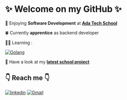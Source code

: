 # ✨ Welcome on my GitHub ✨

💛 Enjoying **Software Development** at **[Ada Tech School](https://adatechschool.fr)**

🍀 Currently **apprentice** as backend developer

👩‍💻 Learning :

[![Golang](https://img.shields.io/badge/go-%2300ADD8.svg?style=for-the-badge&logo=go&logoColor=white)](https://go.dev/)
 
 👀 Have a look at my **[latest school project](https://github.com/JoanneLongeville/Mobile_app_Ada_tech_quiz)** 


## 👇 Reach me 👇

[![linkedin](https://img.shields.io/badge/linkedin-0A66C2?style=for-the-badge&logo=linkedin&logoColor=white)](https://linkedin.com/in/joanne-longeville) [![Gmail](https://img.shields.io/badge/Gmail-D14836?style=for-the-badge&logo=gmail&logoColor=white)](mailto:joanne.longeville@gmail.com)
